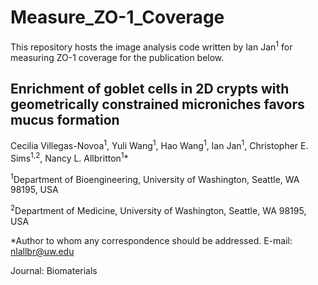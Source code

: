 # Measure_ZO-1_Coverage

This repository hosts the image analysis code written by Ian Jan<sup>1</sup> for measuring ZO-1 coverage for the publication below. 

## Enrichment of goblet cells in 2D crypts with geometrically constrained microniches favors mucus formation

Cecilia Villegas-Novoa<sup>1</sup>, Yuli Wang<sup>1</sup>, Hao Wang<sup>1</sup>, Ian Jan<sup>1</sup>, Christopher E. Sims<sup>1,2</sup>, Nancy L. Allbritton<sup>1</sup>*

<sup>1</sup>Department of Bioengineering, University of Washington, Seattle, WA 98195, USA

<sup>2</sup>Department of Medicine, University of Washington, Seattle, WA 98195, USA

*Author to whom any correspondence should be addressed. E-mail: nlallbr@uw.edu

Journal: Biomaterials
